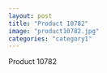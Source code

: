 ```yaml
---
layout: post
title: "Product 10782"
image: "product10782.jpg"
categories: "category1"
---
```

Product 10782
